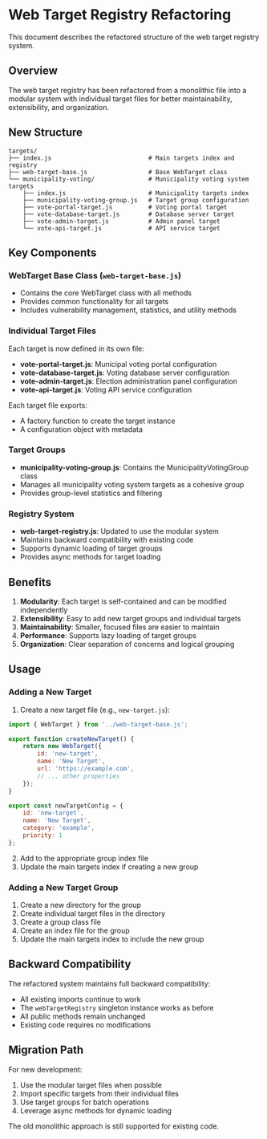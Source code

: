 # Web Target Registry Refactoring

This document describes the refactored structure of the web target registry system.

## Overview

The web target registry has been refactored from a monolithic file into a modular system with individual target files for better maintainability, extensibility, and organization.

## New Structure

```
targets/
├── index.js                           # Main targets index and registry
├── web-target-base.js                 # Base WebTarget class
└── municipality-voting/               # Municipality voting system targets
    ├── index.js                       # Municipality targets index
    ├── municipality-voting-group.js   # Target group configuration
    ├── vote-portal-target.js          # Voting portal target
    ├── vote-database-target.js        # Database server target
    ├── vote-admin-target.js           # Admin panel target
    └── vote-api-target.js             # API service target
```

## Key Components

### WebTarget Base Class (`web-target-base.js`)
- Contains the core WebTarget class with all methods
- Provides common functionality for all targets
- Includes vulnerability management, statistics, and utility methods

### Individual Target Files
Each target is now defined in its own file:
- **vote-portal-target.js**: Municipal voting portal configuration
- **vote-database-target.js**: Voting database server configuration  
- **vote-admin-target.js**: Election administration panel configuration
- **vote-api-target.js**: Voting API service configuration

Each target file exports:
- A factory function to create the target instance
- A configuration object with metadata

### Target Groups
- **municipality-voting-group.js**: Contains the MunicipalityVotingGroup class
- Manages all municipality voting system targets as a cohesive group
- Provides group-level statistics and filtering

### Registry System
- **web-target-registry.js**: Updated to use the modular system
- Maintains backward compatibility with existing code
- Supports dynamic loading of target groups
- Provides async methods for target loading

## Benefits

1. **Modularity**: Each target is self-contained and can be modified independently
2. **Extensibility**: Easy to add new target groups and individual targets
3. **Maintainability**: Smaller, focused files are easier to maintain
4. **Performance**: Supports lazy loading of target groups
5. **Organization**: Clear separation of concerns and logical grouping

## Usage

### Adding a New Target

1. Create a new target file (e.g., `new-target.js`):
```javascript
import { WebTarget } from '../web-target-base.js';

export function createNewTarget() {
    return new WebTarget({
        id: 'new-target',
        name: 'New Target',
        url: 'https://example.com',
        // ... other properties
    });
}

export const newTargetConfig = {
    id: 'new-target',
    name: 'New Target',
    category: 'example',
    priority: 1
};
```

2. Add to the appropriate group index file
3. Update the main targets index if creating a new group

### Adding a New Target Group

1. Create a new directory for the group
2. Create individual target files in the directory
3. Create a group class file
4. Create an index file for the group
5. Update the main targets index to include the new group

## Backward Compatibility

The refactored system maintains full backward compatibility:
- All existing imports continue to work
- The `webTargetRegistry` singleton instance works as before
- All public methods remain unchanged
- Existing code requires no modifications

## Migration Path

For new development:
1. Use the modular target files when possible
2. Import specific targets from their individual files
3. Use target groups for batch operations
4. Leverage async methods for dynamic loading

The old monolithic approach is still supported for existing code.
